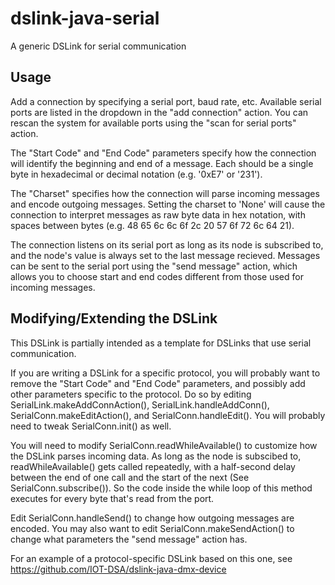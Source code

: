 # dslink-java-serial
A generic DSLink for serial communication

## Usage
Add a connection by specifying a serial port, baud rate, etc. Available serial ports are listed in the dropdown in the "add connection" action. You can rescan the system for available ports using the "scan for serial ports" action.

The "Start Code" and "End Code" parameters specify how the connection will identify the beginning and end of a message. Each should be a single byte in hexadecimal or decimal notation (e.g. '0xE7' or '231').

The "Charset" specifies how the connection will parse incoming messages and encode outgoing messages. Setting the charset to 'None' will cause the connection to interpret messages as raw byte data in hex notation, with spaces between bytes (e.g. 48 65 6c 6c 6f 2c 20 57 6f 72 6c 64 21).

The connection listens on its serial port as long as its node is subscribed to, and the node's value is always set to the last message recieved. Messages can be sent to the serial port using the "send message" action, which allows you to choose start and end codes different from those used for incoming messages.

## Modifying/Extending the DSLink

This DSLink is partially intended as a template for DSLinks that use serial communication. 

If you are writing a DSLink for a specific protocol, you will probably want to remove the "Start Code" and "End Code" parameters, and possibly add other parameters specific to the protocol. Do so by editing SerialLink.makeAddConnAction(), SerialLink.handleAddConn(), SerialConn.makeEditAction(), and SerialConn.handleEdit(). You will probably need to tweak SerialConn.init() as well.

You will need to modify SerialConn.readWhileAvailable() to customize how the DSLink parses incoming data. As long as the node is subscibed to, readWhileAvailable() gets called repeatedly, with a half-second delay between the end of one call and the start of the next (See SerialConn.subscribe()). So the code inside the while loop of this method executes for every byte that's read from the port.

Edit SerialConn.handleSend() to change how outgoing messages are encoded. You may also want to edit SerialConn.makeSendAction() to change what parameters the "send message" action has.

For an example of a protocol-specific DSLink based on this one, see https://github.com/IOT-DSA/dslink-java-dmx-device 
